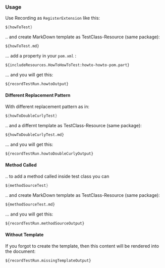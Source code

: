 ### Usage

Use Recording as `RegisterExtension` like this:

```java
${howToTest}
```

.. and create MarkDown template as TestClass-Resource (same package):

````markdown
${howToTest.md}
````

... add a property in your `pom.xml` :

```xml
${includeResources.HowToHowToTest:howto-howto-pom.part}
```

... and you will get this:

````markdown
${recordTestRun.howtoOutput}
````

#### Different Replacement Pattern                            

With different replacement pattern as in:                                          

```java
${howToDoubleCurlyTest}
```

.. and a differnt template as TestClass-Resource (same package):

````markdown
${howToDoubleCurlyTest.md}
````

... and you will get this:

````markdown
${recordTestRun.howtoDoubleCurlyOutput}
````

#### Method Called

.. to add a method called inside test class you can

```java
${methodSourceTest}
```

.. and create MarkDown template as TestClass-Resource (same package):

````markdown
${methodSourceTest.md}
````
... and you will get this:

````markdown
${recordTestRun.methodSourceOutput}
````


#### Without Template

If you forgot to create the template, then this content will be rendered into the document:

````markdown
${recordTestRun.missingTemplateOutput}
````
